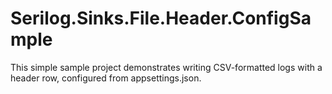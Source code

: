 ﻿# Serilog.Sinks.File.Header.ConfigSample
This simple sample project demonstrates writing CSV-formatted logs with a header row, configured from appsettings.json.
